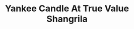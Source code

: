 ---
title: "Yankee Candle At True Value Shangrila"
url: /mandaluyong/yankee-candle-at-true-value-shangrila/
shop: Warenhaus
---